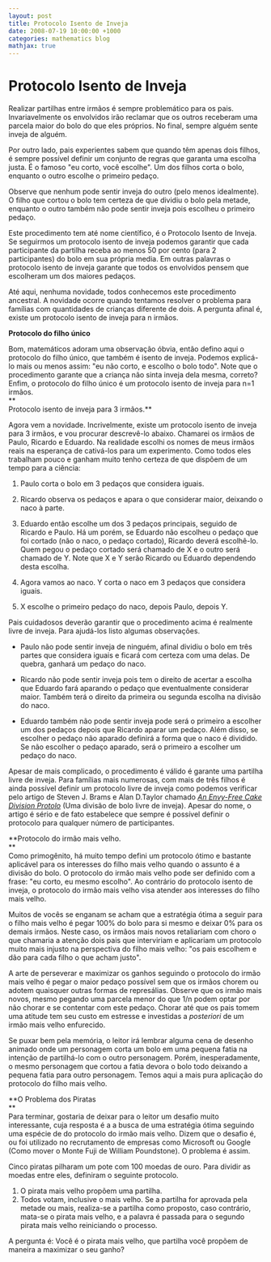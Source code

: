 ```yaml
---
layout: post
title: Protocolo Isento de Inveja
date: 2008-07-19 10:00:00 +1000
categories: mathematics blog
mathjax: true
---
```


# Protocolo Isento de Inveja
  
Realizar partilhas entre irmãos é sempre problemático para os pais. Invariavelmente os envolvidos irão reclamar que os outros receberam uma parcela maior do bolo do que eles próprios. No final, sempre alguém sente inveja de alguém.  
  
Por outro lado, pais experientes sabem que quando têm apenas dois filhos, é sempre possível definir um conjunto de regras que garanta uma escolha justa. É o famoso "eu corto, você escolhe". Um dos filhos corta o bolo, enquanto o outro escolhe o primeiro pedaço.  
  
Observe que nenhum pode sentir inveja do outro (pelo menos idealmente). O filho que cortou o bolo tem certeza de que dividiu o bolo pela metade, enquanto o outro também não pode sentir inveja pois escolheu o primeiro pedaço.  
  
Este procedimento tem até nome científico, é o Protocolo Isento de Inveja. Se seguirmos um protocolo isento de inveja podemos garantir que cada participante da partilha receba ao menos 50 por cento (para 2 participantes) do bolo em sua própria media. Em outras palavras o protocolo isento de inveja garante que todos os envolvidos pensem que escolheram um dos maiores pedaços.  
  
Até aqui, nenhuma novidade, todos conhecemos este procedimento ancestral. A novidade ocorre quando tentamos resolver o problema para famílias com quantidades de crianças diferente de dois. A pergunta afinal é, existe um protocolo isento de inveja para n irmãos.  
  
**Protocolo do filho único**  
  
Bom, matemáticos adoram uma observação óbvia, então defino aqui o protocolo do filho único, que também é isento de inveja. Podemos explicá-lo mais ou menos assim: "eu não corto, e escolho o bolo todo". Note que o procedimento garante que a criança não sinta inveja dela mesma, correto? Enfim, o protocolo do filho único é um protocolo isento de inveja para n=1 irmãos.  
**  
Protocolo isento de inveja para 3 irmãos.**  
  
Agora vem a novidade. Incrivelmente, existe um protocolo isento de inveja para 3 irmãos, e vou procurar descrevê-lo abaixo. Chamarei os irmãos de Paulo, Ricardo e Eduardo. Na realidade escolhi os nomes de meus irmãos reais na esperança de cativá-los para um experimento. Como todos eles trabalham pouco e ganham muito tenho certeza de que dispõem de um tempo para a ciência:  
  

1. Paulo corta o bolo em 3 pedaços que considera iguais.
2. Ricardo observa os pedaços e apara o que considerar maior, deixando o naco à parte.
3. Eduardo então escolhe um dos 3 pedaços principais, seguido de Ricardo e Paulo. Há um porém, se Eduardo não escolheu o pedaço que foi cortado (não o naco, o pedaço cortado), Ricardo deverá escolhê-lo. Quem pegou o pedaço cortado será chamado de X e o outro será chamado de Y. Note que X e Y serão Ricardo ou Eduardo dependendo desta escolha.  
    
4. Agora vamos ao naco. Y corta o naco em 3 pedaços que considera iguais.
5. X escolhe o primeiro pedaço do naco, depois Paulo, depois Y.

  
Pais cuidadosos deverão garantir que o procedimento acima é realmente livre de inveja. Para ajudá-los listo algumas observações.  
  

- Paulo não pode sentir inveja de ninguém, afinal dividiu o bolo em três partes que considera iguais e ficará com certeza com uma delas. De quebra, ganhará um pedaço do naco.
- Ricardo não pode sentir inveja pois tem o direito de acertar a escolha que Eduardo fará aparando o pedaço que eventualmente considerar maior. Também terá o direito da primeira ou segunda escolha na divisão do naco.  
    
- Eduardo também não pode sentir inveja pode será o primeiro a escolher um dos pedaços depois que Ricardo aparar um pedaço. Além disso, se escolher o pedaço não aparado definirá a forma que o naco é dividido. Se não escolher o pedaço aparado, será o primeiro a escolher um pedaço do naco.  
      
    

Apesar de mais complicado, o procedimento é válido é garante uma partilha livre de inveja. Para famílias mais numerosas, com mais de três filhos é ainda possível definir um protocolo livre de inveja como podemos verificar pelo artigo de Steven J. Brams e Alan D.Taylor chamado _[An Envy-Free Cake Division Protolo](https://www.blogger.com/blog/post/edit/5314484891711013222/5467838527980735568# "An Envy-Free Cake Division Protolo")_ (Uma divisão de bolo livre de inveja). Apesar do nome, o artigo é sério e de fato estabelece que sempre é possível definir o protocolo para qualquer número de participantes.  
  
**Protocolo do irmão mais velho.  
**  
Como primogênito, há muito tempo defini um protocolo ótimo e bastante aplicável para os interesses do filho mais velho quando o assunto é a divisão do bolo. O protocolo do irmão mais velho pode ser definido com a frase: "eu corto, eu mesmo escolho". Ao contrário do protocolo isento de inveja, o protocolo do irmão mais velho visa atender aos interesses do filho mais velho.  
  
Muitos de vocês se enganam se acham que a estratégia ótima a seguir para o filho mais velho é pegar 100% do bolo para si mesmo e deixar 0% para os demais irmãos. Neste caso, os irmãos mais novos retaliariam com choro o que chamaria a atenção dois pais que interviriam e aplicariam um protocolo muito mais injusto na perspectiva do filho mais velho: "os pais escolhem e dão para cada filho o que acham justo".  
  
A arte de perseverar e maximizar os ganhos seguindo o protocolo do irmão mais velho é pegar o maior pedaço possível sem que os irmãos chorem ou adotem quaisquer outras formas de represálias. Observe que os irmão mais novos, mesmo pegando uma parcela menor do que 1/n podem optar por não chorar e se contentar com este pedaço. Chorar até que os pais tomem uma atitude tem seu custo em estresse e investidas a _posteriori_ de um irmão mais velho enfurecido.  
  
Se puxar bem pela memória, o leitor irá lembrar alguma cena de desenho animado onde um personagem corta um bolo em uma pequena fatia na intenção de partilhá-lo com o outro personagem. Porém, inesperadamente, o mesmo personagem que cortou a fatia devora o bolo todo deixando a pequena fatia para outro personagem. Temos aqui a mais pura aplicação do protocolo do filho mais velho.  
  
**O Problema dos Piratas  
**  
Para terminar, gostaria de deixar para o leitor um desafio muito interessante, cuja resposta é a a busca de uma estratégia ótima seguindo uma espécie de do protocolo do irmão mais velho. Dizem que o desafio é, ou foi utilizado no recrutamento de empresas como Microsoft ou Google (Como mover o Monte Fuji de William Poundstone). O problema é assim.  
  
Cinco piratas pilharam um pote com 100 moedas de ouro. Para dividir as moedas entre eles, definiram o seguinte protocolo.  
  

1. O pirata mais velho propõem uma partilha.
2. Todos votam, inclusive o mais velho. Se a partilha for aprovada pela metade ou mais, realiza-se a partilha como proposto, caso contrário, mata-se o pirata mais velho, e a palavra é passada para o segundo pirata mais velho reiniciando o processo.  
    

  
A pergunta é: Você é o pirata mais velho, que partilha você propõem de maneira a maximizar o seu ganho?